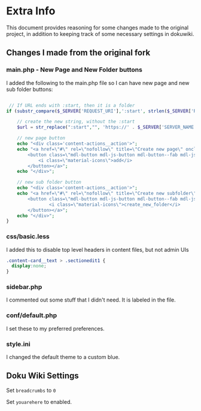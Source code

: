 # Extra Info

This document provides reasoning for some changes made to the original project, in addition to keeping track of some necessary settings in dokuwiki.

## Changes I made from the original fork

### main.php - New Page and New Folder buttons
I added the following to the main.php file so I can have new page and new sub folder buttons:
```php

 // If URL ends with :start, then it is a folder
if (substr_compare($_SERVER['REQUEST_URI'],':start', strlen($_SERVER['REQUEST_URI'])-strlen(':start')) === 0){

    // create the new string, without the :start
    $url = str_replace(":start","", 'https://' . $_SERVER['SERVER_NAME'] . $_SERVER['REQUEST_URI']);

    // new page button
    echo "<div class='content-actions__action'>";
    echo "<a href=\"#\" rel=\"nofollow\" title=\"Create new page\" onclick=\"var page = prompt('What is the name of the page you would like to create?'); if(page == null || page == ''){} else{ window.location = '$url'+':'+page+'&do=edit'; } \">
        <button class=\"mdl-button mdl-js-button mdl-button--fab mdl-js-ripple-effect mdl-button--colored content-actions__action-button\">
            <i class=\"material-icons\">add</i>
        </button></a>";
    echo "</div>";

    // new sub folder button
    echo "<div class='content-actions__action'>";
    echo "<a href=\"#\" rel=\"nofollow\" title=\"Create new subfolder\" onclick=\"var page = prompt('What is the name of subfolder you would like to create?'); if(page == null || page == ''){} else{ window.location = '$url'+':'+page+':start'+'&do=edit'; } \">
        <button class=\"mdl-button mdl-js-button mdl-button--fab mdl-js-ripple-effect mdl-button--colored content-actions__action-button\">
                <i class=\"material-icons\">create_new_folder</i>
        </button></a>";
    echo "</div>";
}
```


### css/basic.less
I added this to disable top level headers in content files, but not admin UIs
```css
.content-card__text > .sectionedit1 {
  display:none;
}
```

### sidebar.php
I commented out some stuff that I didn't need. It is labeled in the file.

### conf/default.php
I set these to my preferred preferences.

### style.ini
I changed the default theme to a custom blue.

## Doku Wiki Settings
Set ```breadcrumbs``` to ```0```

Set ```youarehere``` to enabled.